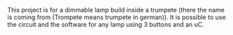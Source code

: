 This project is for a dimmable lamp build inside a trumpete (there the name is coming from (Trompete means trumpete in german)). 
It is possible to use the circuit and the software for any lamp using 3 buttons and an uC. 
